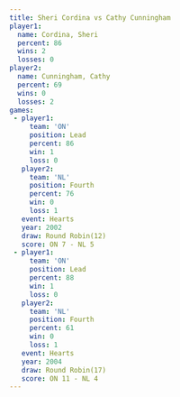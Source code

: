 ```yaml
---
title: Sheri Cordina vs Cathy Cunningham
player1:                 
  name: Cordina, Sheri   
  percent: 86            
  wins: 2                
  losses: 0              
player2:                 
  name: Cunningham, Cathy
  percent: 69            
  wins: 0                
  losses: 2              
games:
 - player1:        
     team: 'ON'    
     position: Lead
     percent: 86   
     win: 1        
     loss: 0       
   player2:          
     team: 'NL'      
     position: Fourth
     percent: 76     
     win: 0          
     loss: 1         
   event: Hearts        
   year: 2002           
   draw: Round Robin(12)
   score: ON 7 - NL 5   
 - player1:        
     team: 'ON'    
     position: Lead
     percent: 88   
     win: 1        
     loss: 0       
   player2:          
     team: 'NL'      
     position: Fourth
     percent: 61     
     win: 0          
     loss: 1         
   event: Hearts        
   year: 2004           
   draw: Round Robin(17)
   score: ON 11 - NL 4  
---
```

